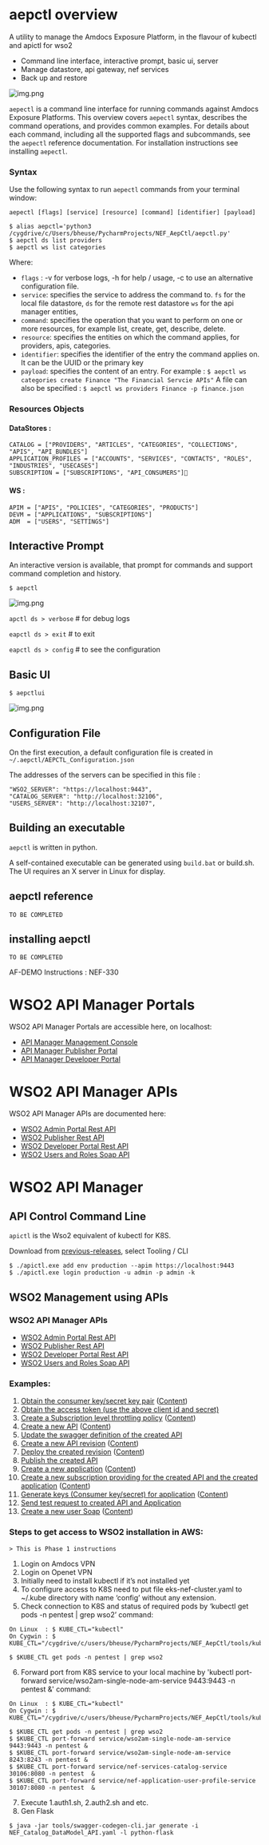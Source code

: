 
# aepctl overview

A utility to manage the Amdocs Exposure Platform, in the flavour of kubectl and apictl for wso2

- Command line interface, interactive prompt, basic ui, server
- Manage datastore, api gateway, nef services
- Back up and restore

![img.png](images/concepts-img.png)

`aepectl` is a command line interface for running commands against Amdocs Exposure Platforms.
This overview covers `aepectl` syntax, describes the command operations, and provides common 
examples. For details about each command, including all the supported flags and subcommands, 
see the `aepectl` reference documentation. For installation instructions see installing `aepectl`.

### Syntax
Use the following syntax to run `aepectl` commands from your terminal window:

`aepectl [flags] [service] [resource] [command] [identifier] [payload]`

    $ alias aepctl='python3 /cygdrive/c/Users/bheuse/PycharmProjects/NEF_AepCtl/aepctl.py'
    $ aepctl ds list providers 
    $ aepctl ws list categories

Where: 

- `flags` : -v for verbose logs, -h for help / usage, -c <file> to use an alternative configuration file.
- `service`: specifies the service to address the command to. 
   `fs` for the local file datastore, 
   `ds` for the remote rest datastore 
   `ws` for the api manager entities, 
- `command`: specifies the operation that you want to perform on one or more resources, 
    for example list, create, get, describe, delete. 
- `resource`: specifies the entities on which the command applies,
    for providers, apis, categories. 
- `identifier`: specifies the identifier of the entry the command applies on. 
    It can be the UUID or the primary key 
- `payload`: specifies the content of an entry. 
    For example : `$ aepctl ws categories create Finance "The Financial Servcie APIs"`
    A file can also be specified : `$ aepctl ws providers Finance -p finance.json`

###  Resources Objects
#### DataStores :
    CATALOG = ["PROVIDERS", "ARTICLES", "CATEGORIES", "COLLECTIONS", "APIS", "API_BUNDLES"]
    APPLICATION_PROFILES = ["ACCOUNTS", "SERVICES", "CONTACTS", "ROLES", "INDUSTRIES", "USECASES"]
    SUBSCRIPTION = ["SUBSCRIPTIONS", "API_CONSUMERS"]
#### WS :
    APIM = ["APIS", "POLICIES", "CATEGORIES", "PRODUCTS"]
    DEVM = ["APPLICATIONS", "SUBSCRIPTIONS"]
    ADM  = ["USERS", "SETTINGS"]

## Interactive Prompt

An interactive version is available, that prompt for commands and support command completion and history.

    $ aepctl        

![img.png](images/aepctl-img.png)

   `apctl ds > verbose`    # for debug logs

   `eapctl ds > exit` # to exit

   `eapctl ds > config` # to see the configuration 

## Basic UI

    $ aepctlui

![img.png](images/ui-img.png)

## Configuration File

On the first execution, a default configuration file is created in `~/.aepctl/AEPCTL_Configuration.json`

The addresses of the servers can be specified in this file :

    "WSO2_SERVER": "https://localhost:9443",
    "CATALOG_SERVER": "http://localhost:32106",
    "USERS_SERVER": "http://localhost:32107",

## Building an executable

`aepctl` is written in python. 

A self-contained executable can be generated using `build.bat` or build.sh. 
The UI requires an X server in Linux for display.

## aepctl reference

`TO BE COMPLETED`

## installing aepctl 

`TO BE COMPLETED`


AF-DEMO Instructions : NEF-330


# WSO2 API Manager Portals

WSO2 API Manager Portals are accessible here, on localhost:

- [API Manager Management Console](https://localhost:9443/carbon/)
- [API Manager Publisher Portal](https://localhost:9443/publisher)
- [API Manager Developer Portal](https://localhost:9443/devportal)

# WSO2 API Manager APIs

WSO2 API Manager APIs are documented here:

- [WSO2 Admin Portal Rest API](https://apim.docs.wso2.com/en/latest/reference/product-apis/admin-apis/admin-v2/admin-v2/)
- [WSO2 Publisher Rest API](https://apim.docs.wso2.com/en/latest/reference/product-apis/publisher-apis/publisher-v2/publisher-v2/)
- [WSO2 Developer Portal Rest API](https://apim.docs.wso2.com/en/latest/reference/product-apis/devportal-apis/devportal-v2/devportal-v2/)
- [WSO2 Users and Roles Soap API](https://docs.wso2.com/display/IS580/Managing+Users+and+Roles+with+APIs)

# WSO2 API Manager 

## API Control Command Line

`apictl` is the Wso2 equivalent of kubectl for K8S. 

Download from [previous-releases](https://wso2.com/api-management/previous-releases/), select Tooling / CLI

```
$ ./apictl.exe add env production --apim https://localhost:9443
$ ./apictl.exe login production -u admin -p admin -k
```

## WSO2 Management using APIs 

### WSO2 API Manager APIs
- [WSO2 Admin Portal Rest API](https://apim.docs.wso2.com/en/latest/reference/product-apis/admin-apis/admin-v2/admin-v2/)
- [WSO2 Publisher Rest API](https://apim.docs.wso2.com/en/latest/reference/product-apis/publisher-apis/publisher-v2/publisher-v2/)
- [WSO2 Developer Portal Rest API](https://apim.docs.wso2.com/en/latest/reference/product-apis/devportal-apis/devportal-v2/devportal-v2/)
- [WSO2 Users and Roles Soap API](https://docs.wso2.com/display/IS580/Managing+Users+and+Roles+with+APIs)

### Examples:
1. [Obtain the consumer key/secret key pair](examples/rest-api/1.auth1.sh) ([Content](examples/rest-api/auth.json))
2. [Obtain the access token (use the above client id and secret)](examples/rest-api/2.auth2.sh)
3. [Create a Subscription level throttling policy](examples/rest-api/3.policy-create.sh) ([Content](examples/rest-api/policy-create.json))
4. [Create a new API](examples/rest-api/4.api-create.sh) ([Content](examples/rest-api/api-create.json))
5. [Update the swagger definition of the created API](examples/rest-api/5.api-update-def.sh)
6. [Create a new API revision](examples/rest-api/6.rev-create.sh) ([Content](examples/rest-api/rev-create.json))
7. [Deploy the created revision](examples/rest-api/7.deploy.sh) ([Content](examples/rest-api/deploy.json))
8. [Publish the created API](examples/rest-api/8.publish.sh)
9. [Create a new application](examples/rest-api/9.app-create.sh) ([Content](examples/rest-api/app-create.json))
10. [Create a new subscription providing for the created API and the created application](examples/rest-api/10.subscribe.sh) ([Content](examples/rest-api/subscribe.json))
11. [Generate keys (Consumer key/secret) for application](examples/rest-api/11.generate-app-keys.sh) ([Content](examples/rest-api/generate-app-keys.json))
12. [Send test request to created API and Application](examples/rest-api/12.test.sh)
13. [Create a new user Soap](examples/soap-api/1.adduser.sh) ([Content](examples/soap-api/adduser.xml))

### Steps to get access to WSO2 installation in AWS:

```
> This is Phase 1 instructions 
```

1. Login on Amdocs VPN 
2. Login on Openet VPN
3. Initially need to install kubectl if it’s not installed yet
4. To configure access to K8S need to put file eks-nef-cluster.yaml to ~/.kube directory with name ‘config’ without any extension.
5. Check connection to K8S and status of required pods by ‘kubectl get pods -n pentest | grep wso2’ command:

```
On Linux  : $ KUBE_CTL="kubectl"
On Cygwin : $ KUBE_CTL="/cygdrive/c/users/bheuse/PycharmProjects/NEF_AepCtl/tools/kubectl.exe"

$ $KUBE_CTL get pods -n pentest | grep wso2
```

6. Forward port from K8S service to your local machine by 'kubectl port-forward service/wso2am-single-node-am-service 9443:9443 -n pentest &' command:

```
On Linux  : $ KUBE_CTL="kubectl"
On Cygwin : $ KUBE_CTL="/cygdrive/c/users/bheuse/PycharmProjects/NEF_AepCtl/tools/kubectl.exe"

$ $KUBE_CTL get pods -n pentest | grep wso2
$ $KUBE_CTL port-forward service/wso2am-single-node-am-service 9443:9443 -n pentest &
$ $KUBE_CTL port-forward service/wso2am-single-node-am-service 8243:8243 -n pentest &
$ $KUBE_CTL port-forward service/nef-services-catalog-service 30106:8080 -n pentest  &
$ $KUBE_CTL port-forward service/nef-application-user-profile-service 30107:8080 -n pentest  &
```
 
7. Execute 1.auth1.sh, 2.auth2.sh and etc.
8. Gen Flask

```
$ java -jar tools/swagger-codegen-cli.jar generate -i NEF_Catalog_DataModel_API.yaml -l python-flask
```
